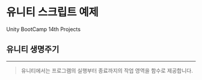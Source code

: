 # 유니티 스크립트 예제
Unity BootCamp 14th Projects

## 유니티 생명주기
***
> 유니티에서는 프로그램의 실행부터 종료까지의 작업 영역을 함수로 제공합니다.
